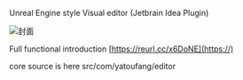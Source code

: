 Unreal Engine style Visual  editor (Jetbrain Idea Plugin)

![封面](https://github.com/hseesh/ELune/assets/36833172/1a249087-590e-472b-bc49-9f8eafc975a5)

Full functional introduction [https://reurl.cc/x6DoNE](https://)

core source is here src/com/yatoufang/editor
